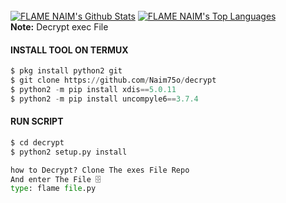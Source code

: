 <br/>
      <a href="https://github.com/Naim75o/github-readme-stats"><img alt="FLAME NAIM's Github Stats" src="https://github-readme-stats.vercel.app/api?username=Naim75o&show_icons=true&count_private=true&theme=react&hide_border=true&bg_color=0D1117" /></a>
        <a href="https://github.com/Naim75o/github-readme-stats"><img alt="FLAME NAIM's Top Languages" src="https://github-readme-stats.vercel.app/api/top-langs/?username=Naim75o&langs_count=8&count_private=true&layout=compact&theme=react&hide_border=true&bg_color=0D1117" /></a>
          <br/>
            <b>Note:</b> Decrypt exec File


#### INSTALL TOOL ON TERMUX
```python
$ pkg install python2 git
$ git clone https://github.com/Naim75o/decrypt
$ python2 -m pip install xdis==5.0.11
$ python2 -m pip install uncompyle6==3.7.4

```
#### RUN SCRIPT
```python
$ cd decrypt
$ python2 setup.py install

how to Decrypt? Clone The exes File Repo
And enter The File 🗄️
type: flame file.py


